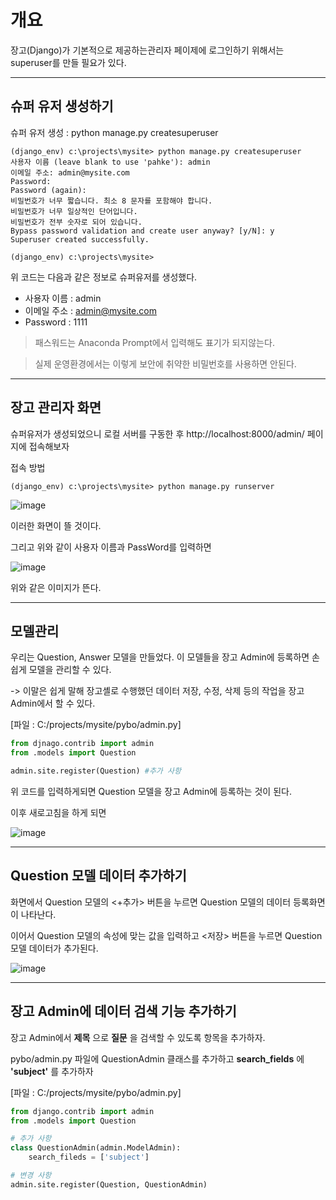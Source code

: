 # 개요

장고(Django)가 기본적으로 제공하는관리자 페이제에 로그인하기 위해서는 superuser를 만들 필요가 있다.

---
## 슈퍼 유저 생성하기

슈퍼 유저 생성 : python manage.py createsuperuser

~~~
(django_env) c:\projects\mysite> python manage.py createsuperuser
사용자 이름 (leave blank to use 'pahke'): admin
이메일 주소: admin@mysite.com
Password:
Password (again):
비밀번호가 너무 짧습니다. 최소 8 문자를 포함해야 합니다.
비밀번호가 너무 일상적인 단어입니다.
비밀번호가 전부 숫자로 되어 있습니다.
Bypass password validation and create user anyway? [y/N]: y
Superuser created successfully.

(django_env) c:\projects\mysite>
~~~

위 코드는 다음과 같은 정보로 슈퍼유저를 생성했다.

- 사용자 이름 : admin
- 이메일 주소 : admin@mysite.com
- Password : 1111

> 패스워드는 Anaconda Prompt에서 입력해도 표기가 되지않는다.

> 실제 운영환경에서는 이렇게 보안에 취약한 비밀번호를 사용하면 안된다.

---
## 장고 관리자 화면

슈퍼유저가 생성되었으니 로컬 서버를 구동한 후 http://localhost:8000/admin/ 페이지에 접속해보자

접속 방법
~~~
(django_env) c:\projects\mysite> python manage.py runserver
~~~

![image](https://user-images.githubusercontent.com/54052704/222899868-f6c35233-4da1-4fd4-872f-cb9a3eb4ed13.png)

이러한 화면이 뜰 것이다.

그리고 위와 같이 사용자 이름과 PassWord를 입력하면

![image](https://user-images.githubusercontent.com/54052704/222899952-888fa395-2106-43ea-8d90-51a2f642d141.png)

위와 같은 이미지가 뜬다.

---
## 모델관리

우리는 Question, Answer 모델을 만들었다. 이 모델들을 장고 Admin에 등록하면 손쉽게 모델을 관리할 수 있다.

-> 이말은 쉽게 말해 장고셸로 수행했던 데이터 저장, 수정, 삭제 등의 작업을 장고 Admin에서 할 수 있다.

[파일 : C:/projects/mysite/pybo/admin.py]
~~~python
from djnago.contrib import admin
from .models import Question

admin.site.register(Question) #추가 사항
~~~

위 코드를 입력하게되면 Question 모델을 장고 Admin에 등록하는 것이 된다.

이후 새로고침을 하게 되면

![image](https://user-images.githubusercontent.com/54052704/222960584-c69db229-e05f-49b0-8b88-98ba9884efce.png)

---
## Question 모델 데이터 추가하기

화면에서 Question 모델의 <+추가> 버튼을 누르면 Question 모델의 데이터 등록화면이 나타난다.

이어서 Question 모델의 속성에 맞는 값을 입력하고 <저장> 버튼을 누르면 Question 모델 데이터가 추가된다.

![image](https://user-images.githubusercontent.com/54052704/222960762-05867264-cac5-409a-8e71-e3a588ebdcc8.png)

---
## 장고 Admin에 데이터 검색 기능 추가하기

장고 Admin에서 __제목__ 으로 __질문__ 을 검색할 수 있도록 항목을 추가하자.

pybo/admin.py 파일에 QuestionAdmin 클래스를 추가하고 __search_fields__ 에 __'subject'__ 를 추가하자

[파일 : C:/projects/mysite/pybo/admin.py]
~~~python
from django.contrib import admin
from .models import Question

# 추가 사항
class QuestionAdmin(admin.ModelAdmin):
    search_fileds = ['subject']

# 변경 사항
admin.site.register(Question, QuestionAdmin)
~~~
